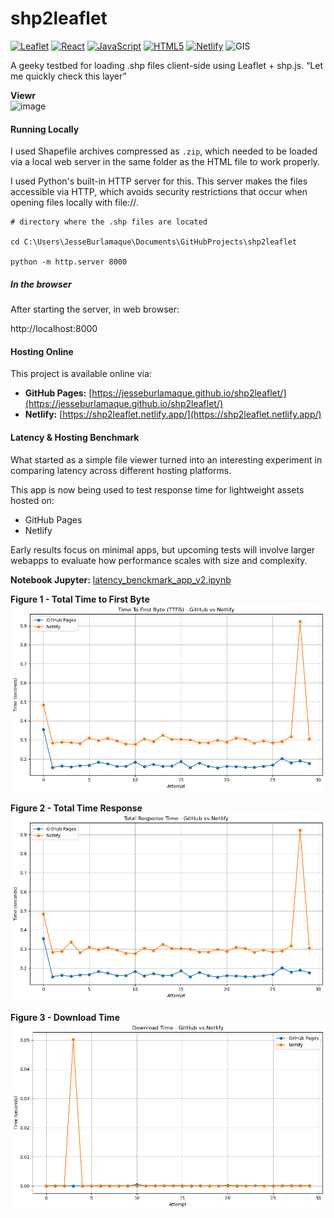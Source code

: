 # shp2leaflet

[![Leaflet](https://img.shields.io/badge/Leaflet-199900?logo=leaflet&logoColor=white)](https://leafletjs.com/)
[![React](https://img.shields.io/badge/React-20232A?logo=react&logoColor=61DAFB)](https://reactjs.org/)
[![JavaScript](https://img.shields.io/badge/JavaScript-F7DF1E?logo=javascript&logoColor=black)](https://developer.mozilla.org/en-US/docs/Web/JavaScript)
[![HTML5](https://img.shields.io/badge/HTML5-E34F26?logo=html5&logoColor=white)](https://developer.mozilla.org/en-US/docs/Web/HTML)
[![Netlify](https://img.shields.io/badge/Netlify-Live-00C7B7?logo=netlify&logoColor=white)](https://shp2leaflet.netlify.app/)
![GIS](https://img.shields.io/badge/GIS-Shapefile%20Viewer-blue)

A geeky testbed for loading .shp files client-side using Leaflet + shp.js. “Let me quickly check this layer”

**Viewr**  
![image](img/viewr.gif)

#### Running Locally

I used Shapefile archives compressed as `.zip`, which needed to be loaded via a local web server in the same folder as the HTML file to work properly.

I used Python's built-in HTTP server for this. This server makes the files accessible via HTTP, which avoids security restrictions that occur when opening files locally with file://.

```shell
# directory where the .shp files are located

cd C:\Users\JesseBurlamaque\Documents\GitHubProjects\shp2leaflet

python -m http.server 8000
```

##### In the browser

After starting the server, in web browser:

http://localhost:8000

#### Hosting Online

This project is available online via:

- **GitHub Pages:** [https://jesseburlamaque.github.io/shp2leaflet/](https://jesseburlamaque.github.io/shp2leaflet/)
- **Netlify:** [https://shp2leaflet.netlify.app/](https://shp2leaflet.netlify.app/)

#### Latency & Hosting Benchmark

What started as a simple file viewer turned into an interesting experiment in comparing latency across different hosting platforms.

This app is now being used to test response time for lightweight assets hosted on:

- GitHub Pages
- Netlify

Early results focus on minimal apps, but upcoming tests will involve larger webapps to evaluate how performance scales with size and complexity.

**Notebook Jupyter:** [latency_benckmark_app_v2.ipynb](https://github.com/jesseburlamaque/shp2leaflet/blob/main/latency_benckmark_app_v2.ipynb)


**Figure 1 - Total Time to First Byte**  
![image](img/v1-time-to-first-byte.png)

**Figure 2 - Total Time Response**  
![image](img/v1-total-time-response.png)

**Figure 3 - Download Time**  
![image](img/v1-download-time.png)

